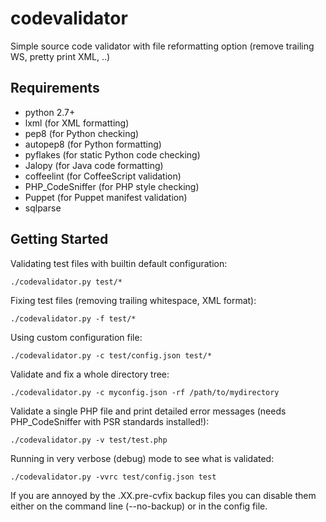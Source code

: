 codevalidator
=============

Simple source code validator with file reformatting option (remove trailing WS, pretty print XML, ..)

Requirements
------------

* python 2.7+
* lxml (for XML formatting)
* pep8 (for Python checking)
* autopep8 (for Python formatting)
* pyflakes (for static Python code checking)
* Jalopy (for Java code formatting)
* coffeelint (for CoffeeScript validation)
* PHP_CodeSniffer (for PHP style checking)
* Puppet (for Puppet manifest validation)
* sqlparse

Getting Started
---------------

Validating test files with builtin default configuration:

    ./codevalidator.py test/*

Fixing test files (removing trailing whitespace, XML format):

    ./codevalidator.py -f test/*

Using custom configuration file:

    ./codevalidator.py -c test/config.json test/*

Validate and fix a whole directory tree:

    ./codevalidator.py -c myconfig.json -rf /path/to/mydirectory

Validate a single PHP file and print detailed error messages (needs PHP_CodeSniffer with PSR standards installed!):

    ./codevalidator.py -v test/test.php

Running in very verbose (debug) mode to see what is validated:

    ./codevalidator.py -vvrc test/config.json test


If you are annoyed by the .XX.pre-cvfix backup files you can disable them either on the command line (--no-backup) or in the config file.
